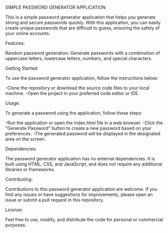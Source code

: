 SIMPLE PASSWORD GENERATOR APPLICATION

This is a simple password generator application that helps you generate strong and secure passwords quickly. With this application, you can easily create unique passwords that are difficult to guess, ensuring the safety of your online accounts.

Features:

Random password generation: Generate passwords with a combination of uppercase letters, lowercase letters, numbers, and special characters.

Getting Started:

To use the password generator application, follow the instructions below:

-Clone the repository or download the source code files to your local machine.
-Open the project in your preferred code editor or IDE.

Usage:

To generate a password using the application, follow these steps:

-Run the application or open the index.html file in a web browser.
-Click the "Generate Password" button to create a new password based on your preferences.
-The generated password will be displayed in the designated area on the screen.

Dependencies:

The password generator application has no external dependencies. It is built using HTML, CSS, and JavaScript, and does not require any additional libraries or frameworks.

Contributing:

Contributions to this password generator application are welcome. If you find any issues or have suggestions for improvements, please open an issue or submit a pull request in this repository.

License:

Feel free to use, modify, and distribute the code for personal or commercial purposes.